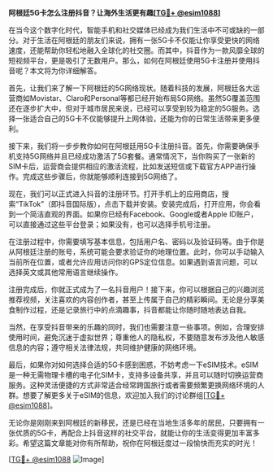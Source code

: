 **阿根廷5G卡怎么注册抖音？让海外生活更有趣[[TG💪+ @esim1088](https://t.me/s/esim1088)]**

在当今这个数字化时代，智能手机和社交媒体已经成为我们生活中不可或缺的一部分。对于生活在阿根廷的朋友们来说，拥有一张5G卡不仅能让你享受更快的网络速度，还能帮助你轻松地融入全球化的社交圈。而其中，抖音作为一款风靡全球的短视频平台，更是吸引了无数用户。那么，如何在阿根廷使用5G卡注册并使用抖音呢？本文将为你详细解答。

首先，让我们来了解一下阿根廷的5G网络现状。随着科技的发展，阿根廷各大运营商如Movistar、Claro和Personal等都已经开始布局5G网络。虽然5G覆盖范围还在逐步扩大中，但对于城市居民来说，已经可以享受到较为稳定的5G服务。选择一张适合自己的5G卡不仅能够提升上网体验，还能为你的日常生活带来更多便利。

接下来，我们将一步步教你如何在阿根廷用5G卡注册抖音。首先，你需要确保手机支持5G网络并且已经成功激活了5G套餐。通常情况下，当你购买了一张新的SIM卡后，运营商会提供相应的激活流程，比如发送短信或下载官方APP进行操作。完成这些步骤后，你就能够顺利连接到5G网络了。

现在，我们可以正式进入抖音的注册环节。打开手机上的应用商店，搜索“TikTok”（即抖音国际版），点击下载并安装。安装完成后，打开应用，你会看到一个简洁直观的界面。如果你已经有Facebook、Google或者Apple ID账户，可以直接通过这些平台登录；如果没有，也可以选择手机号注册。

在注册过程中，你需要填写基本信息，包括用户名、密码以及验证码等。由于你是从阿根廷注册的账号，系统可能会要求验证你的地理位置。此时，你可以手动输入当前所在位置，或者允许应用访问你的GPS定位信息。如果遇到语言问题，可以选择英文或其他常用语言继续操作。

注册完成后，你就正式成为了一名抖音用户！接下来，你可以根据自己的兴趣浏览推荐视频，关注喜欢的内容创作者，甚至上传属于自己的精彩瞬间。无论是分享美食制作过程，还是记录旅行中的点滴趣事，抖音都能让你随时随地表达自我。

当然，在享受抖音带来的乐趣的同时，我们也需要注意一些事项。例如，合理安排使用时间，避免沉迷于虚拟世界；尊重他人的隐私权，不要随意发布涉及他人敏感信息的内容；遵守相关法律法规，共同维护健康的网络环境。

最后，如果你对如何选择合适的5G卡感到困惑，不妨考虑一下eSIM技术。eSIM是一种无需物理卡槽的电子化SIM卡，支持多设备共享，并且可以随时切换运营商服务。这种灵活便捷的方式非常适合经常跨国旅行或者需要频繁更换网络环境的人群。想要了解更多关于eSIM的信息，欢迎加入我们的讨论群组[[TG💪+ @esim1088](https://t.me/s/esim1088)]。

无论你是刚刚来到阿根廷的新移民，还是已经在当地生活多年的居民，只要拥有一张优质的5G卡，再配合上抖音这样的社交平台，就能让你的生活变得更加丰富多彩。希望这篇文章能对你有所帮助，祝你在阿根廷度过一段愉快而充实的时光！

[[TG💪+ @esim1088](https://t.me/s/esim1088) ![Image](https://i.postimg.cc/4NQfJmqS/Snipaste-2025-05-13-00-14-12.png)]